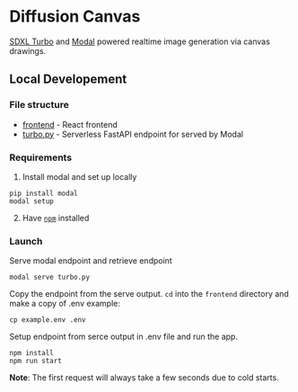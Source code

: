 # Diffusion Canvas

[SDXL Turbo](https://huggingface.co/stabilityai/sdxl-turbo) and [Modal](https://modal.com/) powered realtime image generation via canvas drawings. 

## Local Developement

### File structure

- [frontend](./frontend) - React frontend
- [turbo.py](./turbo.py) - Serverless FastAPI endpoint for served by Modal

### Requirements

1. Install modal and set up locally

```shell
pip install modal
modal setup
```

2. Have [`npm`](https://docs.npmjs.com/downloading-and-installing-node-js-and-npm) installed

### Launch

Serve modal endpoint and retrieve endpoint

```shell
modal serve turbo.py
```

Copy the endpoint from the serve output.  `cd` into the `frontend` directory and make a copy of .env example:

```shell
cp example.env .env
```

Setup endpoint from serce output in .env file and run the app. 

```shell
npm install
npm run start
```

**Note**: The first request will always take a few seconds due to cold starts. 